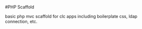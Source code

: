 #PHP Scaffold

basic php mvc scaffold for clc apps including boilerplate css, ldap connection, etc. 
